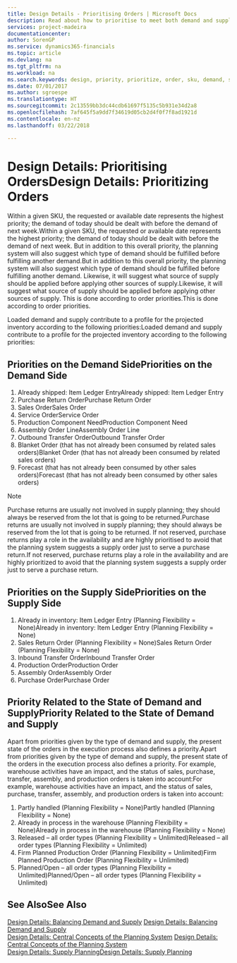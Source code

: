 ```yaml
---
title: Design Details - Prioritising Orders | Microsoft Docs
description: Read about how to prioritise to meet both demand and supply requirements.
services: project-madeira
documentationcenter: 
author: SorenGP
ms.service: dynamics365-financials
ms.topic: article
ms.devlang: na
ms.tgt_pltfrm: na
ms.workload: na
ms.search.keywords: design, priority, prioritize, order, sku, demand, supply
ms.date: 07/01/2017
ms.author: sgroespe
ms.translationtype: HT
ms.sourcegitcommit: 2c13559bb3dc44cdb61697f5135c5b931e34d2a8
ms.openlocfilehash: 7af645f5a9dd7f34619d05cb2d4f0f7f8ad1921d
ms.contentlocale: en-nz
ms.lasthandoff: 03/22/2018

---
```

# <a name="design-details-prioritizing-orders"></a><span data-ttu-id="1ec93-103">Design Details: Prioritising Orders</span><span class="sxs-lookup"><span data-stu-id="1ec93-103">Design Details: Prioritizing Orders</span></span>
<span data-ttu-id="1ec93-104">Within a given SKU, the requested or available date represents the highest priority; the demand of today should be dealt with before the demand of next week.</span><span class="sxs-lookup"><span data-stu-id="1ec93-104">Within a given SKU, the requested or available date represents the highest priority; the demand of today should be dealt with before the demand of next week.</span></span> <span data-ttu-id="1ec93-105">But in addition to this overall priority, the planning system will also suggest which type of demand should be fulfilled before fulfilling another demand.</span><span class="sxs-lookup"><span data-stu-id="1ec93-105">But in addition to this overall priority, the planning system will also suggest which type of demand should be fulfilled before fulfilling another demand.</span></span> <span data-ttu-id="1ec93-106">Likewise, it will suggest what source of supply should be applied before applying other sources of supply.</span><span class="sxs-lookup"><span data-stu-id="1ec93-106">Likewise, it will suggest what source of supply should be applied before applying other sources of supply.</span></span> <span data-ttu-id="1ec93-107">This is done according to order priorities.</span><span class="sxs-lookup"><span data-stu-id="1ec93-107">This is done according to order priorities.</span></span>  
  
<span data-ttu-id="1ec93-108">Loaded demand and supply contribute to a profile for the projected inventory according to the following priorities:</span><span class="sxs-lookup"><span data-stu-id="1ec93-108">Loaded demand and supply contribute to a profile for the projected inventory according to the following priorities:</span></span>  
  
## <a name="priorities-on-the-demand-side"></a><span data-ttu-id="1ec93-109">Priorities on the Demand Side</span><span class="sxs-lookup"><span data-stu-id="1ec93-109">Priorities on the Demand Side</span></span>  
1. <span data-ttu-id="1ec93-110">Already shipped: Item Ledger Entry</span><span class="sxs-lookup"><span data-stu-id="1ec93-110">Already shipped: Item Ledger Entry</span></span>  
2. <span data-ttu-id="1ec93-111">Purchase Return Order</span><span class="sxs-lookup"><span data-stu-id="1ec93-111">Purchase Return Order</span></span>  
3. <span data-ttu-id="1ec93-112">Sales Order</span><span class="sxs-lookup"><span data-stu-id="1ec93-112">Sales Order</span></span>  
4. <span data-ttu-id="1ec93-113">Service Order</span><span class="sxs-lookup"><span data-stu-id="1ec93-113">Service Order</span></span>  
5. <span data-ttu-id="1ec93-114">Production Component Need</span><span class="sxs-lookup"><span data-stu-id="1ec93-114">Production Component Need</span></span>  
6. <span data-ttu-id="1ec93-115">Assembly Order Line</span><span class="sxs-lookup"><span data-stu-id="1ec93-115">Assembly Order Line</span></span>  
7. <span data-ttu-id="1ec93-116">Outbound Transfer Order</span><span class="sxs-lookup"><span data-stu-id="1ec93-116">Outbound Transfer Order</span></span>  
8. <span data-ttu-id="1ec93-117">Blanket Order (that has not already been consumed by related sales orders)</span><span class="sxs-lookup"><span data-stu-id="1ec93-117">Blanket Order (that has not already been consumed by related sales orders)</span></span>  
9. <span data-ttu-id="1ec93-118">Forecast (that has not already been consumed by other sales orders)</span><span class="sxs-lookup"><span data-stu-id="1ec93-118">Forecast (that has not already been consumed by other sales orders)</span></span>  
  
> [!NOTE]  
>  <span data-ttu-id="1ec93-119">Purchase returns are usually not involved in supply planning; they should always be reserved from the lot that is going to be returned.</span><span class="sxs-lookup"><span data-stu-id="1ec93-119">Purchase returns are usually not involved in supply planning; they should always be reserved from the lot that is going to be returned.</span></span> <span data-ttu-id="1ec93-120">If not reserved, purchase returns play a role in the availability and are highly prioritised to avoid that the planning system suggests a supply order just to serve a purchase return.</span><span class="sxs-lookup"><span data-stu-id="1ec93-120">If not reserved, purchase returns play a role in the availability and are highly prioritized to avoid that the planning system suggests a supply order just to serve a purchase return.</span></span>  
  
## <a name="priorities-on-the-supply-side"></a><span data-ttu-id="1ec93-121">Priorities on the Supply Side</span><span class="sxs-lookup"><span data-stu-id="1ec93-121">Priorities on the Supply Side</span></span>  
1. <span data-ttu-id="1ec93-122">Already in inventory: Item Ledger Entry (Planning Flexibility = None)</span><span class="sxs-lookup"><span data-stu-id="1ec93-122">Already in inventory: Item Ledger Entry (Planning Flexibility = None)</span></span>  
2. <span data-ttu-id="1ec93-123">Sales Return Order (Planning Flexibility = None)</span><span class="sxs-lookup"><span data-stu-id="1ec93-123">Sales Return Order (Planning Flexibility = None)</span></span>  
3. <span data-ttu-id="1ec93-124">Inbound Transfer Order</span><span class="sxs-lookup"><span data-stu-id="1ec93-124">Inbound Transfer Order</span></span>  
4. <span data-ttu-id="1ec93-125">Production Order</span><span class="sxs-lookup"><span data-stu-id="1ec93-125">Production Order</span></span>  
5. <span data-ttu-id="1ec93-126">Assembly Order</span><span class="sxs-lookup"><span data-stu-id="1ec93-126">Assembly Order</span></span>  
6. <span data-ttu-id="1ec93-127">Purchase Order</span><span class="sxs-lookup"><span data-stu-id="1ec93-127">Purchase Order</span></span>  
  
## <a name="priority-related-to-the-state-of-demand-and-supply"></a><span data-ttu-id="1ec93-128">Priority Related to the State of Demand and Supply</span><span class="sxs-lookup"><span data-stu-id="1ec93-128">Priority Related to the State of Demand and Supply</span></span>  
<span data-ttu-id="1ec93-129">Apart from priorities given by the type of demand and supply, the present state of the orders in the execution process also defines a priority.</span><span class="sxs-lookup"><span data-stu-id="1ec93-129">Apart from priorities given by the type of demand and supply, the present state of the orders in the execution process also defines a priority.</span></span> <span data-ttu-id="1ec93-130">For example, warehouse activities have an impact, and the status of sales, purchase, transfer, assembly, and production orders is taken into account:</span><span class="sxs-lookup"><span data-stu-id="1ec93-130">For example, warehouse activities have an impact, and the status of sales, purchase, transfer, assembly, and production orders is taken into account:</span></span>  
  
1. <span data-ttu-id="1ec93-131">Partly handled (Planning Flexibility = None)</span><span class="sxs-lookup"><span data-stu-id="1ec93-131">Partly handled (Planning Flexibility = None)</span></span>  
2. <span data-ttu-id="1ec93-132">Already in process in the warehouse (Planning Flexibility = None)</span><span class="sxs-lookup"><span data-stu-id="1ec93-132">Already in process in the warehouse (Planning Flexibility = None)</span></span>  
3. <span data-ttu-id="1ec93-133">Released – all order types (Planning Flexibility = Unlimited)</span><span class="sxs-lookup"><span data-stu-id="1ec93-133">Released – all order types (Planning Flexibility = Unlimited)</span></span>  
4. <span data-ttu-id="1ec93-134">Firm Planned Production Order (Planning Flexibility = Unlimited)</span><span class="sxs-lookup"><span data-stu-id="1ec93-134">Firm Planned Production Order (Planning Flexibility = Unlimited)</span></span>  
5. <span data-ttu-id="1ec93-135">Planned/Open – all order types (Planning Flexibility = Unlimited)</span><span class="sxs-lookup"><span data-stu-id="1ec93-135">Planned/Open – all order types (Planning Flexibility = Unlimited)</span></span>  
  
## <a name="see-also"></a><span data-ttu-id="1ec93-136">See Also</span><span class="sxs-lookup"><span data-stu-id="1ec93-136">See Also</span></span>  
<span data-ttu-id="1ec93-137">[Design Details: Balancing Demand and Supply](design-details-balancing-demand-and-supply.md) </span><span class="sxs-lookup"><span data-stu-id="1ec93-137">[Design Details: Balancing Demand and Supply](design-details-balancing-demand-and-supply.md) </span></span>  
<span data-ttu-id="1ec93-138">[Design Details: Central Concepts of the Planning System](design-details-central-concepts-of-the-planning-system.md) </span><span class="sxs-lookup"><span data-stu-id="1ec93-138">[Design Details: Central Concepts of the Planning System](design-details-central-concepts-of-the-planning-system.md) </span></span>  
[<span data-ttu-id="1ec93-139">Design Details: Supply Planning</span><span class="sxs-lookup"><span data-stu-id="1ec93-139">Design Details: Supply Planning</span></span>](design-details-supply-planning.md)
